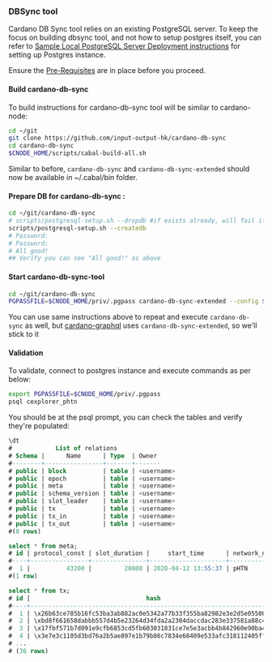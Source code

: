 ### DBSync tool

Cardano DB Sync tool relies on an existing PostgreSQL server. To keep the focus on building dbsync tool, and not how to setup postgres itself, you can refer to [Sample Local PostgreSQL Server Deployment instructions](postgres.md) for setting up Postgres instance.

Ensure the [Pre-Requisites](../Common.md#dependencies-and-folder-structure-setup) are in place before you proceed.

#### Build cardano-db-sync

To build instructions for cardano-db-sync tool will be similar to cardano-node:
``` bash
cd ~/git
git clone https://github.com/input-output-hk/cardano-db-sync
cd cardano-db-sync
$CNODE_HOME/scripts/cabal-build-all.sh
```
Similar to before, `cardano-db-sync` and `cardano-db-sync-extended` should now be available in ~/.cabal/bin folder.

#### Prepare DB for cardano-db-sync :
``` bash
cd ~/git/cardano-db-sync
# scripts/postgresql-setup.sh --dropdb #if exists already, will fail if it doesnt - thats OK
scripts/postgresql-setup.sh --createdb
# Password:
# Password:
# All good!
## Verify you can see "All good!" as above
```

#### Start cardano-db-sync-tool
``` bash
cd ~/git/cardano-db-sync
PGPASSFILE=$CNODE_HOME/priv/.pgpass cardano-db-sync-extended --config $CNODE_HOME/files/ptn0.yaml --genesis-file $CNODE_HOME/files/genesis.json --socket-path $CNODE_HOME/sockets/node0.socket --schema-dir schema/
```

You can use same instructions above to repeat and execute `cardano-db-sync` as well, but [cardano-graphql](./graphql.md) uses `cardano-db-sync-extended`, so we'll stick to it

#### Validation

To validate, connect to postgres instance and execute commands as per below:

``` bash
export PGPASSFILE=$CNODE_HOME/priv/.pgpass
psql cexplorer_phtn
```

You should be at the psql prompt, you can check the tables and verify they're populated:

``` sql
\dt
#            List of relations
# Schema |      Name      | Type  | Owner
#--------+----------------+-------+-------
# public | block          | table | <username>
# public | epoch          | table | <username>
# public | meta           | table | <username>
# public | schema_version | table | <username>
# public | slot_leader    | table | <username>
# public | tx             | table | <username>
# public | tx_in          | table | <username>
# public | tx_out         | table | <username>
#(8 rows)

select * from meta;
# id | protocol_const | slot_duration |     start_time      | network_name
#----+----------------+---------------+---------------------+--------------
#  1 |          43200 |         20000 | 2020-04-12 13:55:37 | pHTN
#(1 row)

select * from tx;
# id |                                hash                                | block | fee |     out_sum      | size
#----+--------------------------------------------------------------------+-------+-----+------------------+------
#  1 | \x26b63ce785b16fc53ba3ab882ac0e5342a77b33f355ba82982e3e2d5e05500df |     1 |   0 |       1000000000 |    0
#  2 | \xbd8f661658dabbb557d4b5e23264d34fda2a2304daccdac283e337581a88c479 |     1 |   0 |   62499975000000 |    0
#  3 | \x17fbf571b7d091e9cfb6853cd5fb603031831ce7e5e3acbb4b842960e90ba419 |     1 |   0 |   62499975000000 |    0
#  4 | \x3e7e3c1105d3bd76a2b5ae897e1b79b86c7834e68409e533afc318112405ff69 |     1 |   0 |   62499975000000 |    0
# ...
# (36 rows)
```
